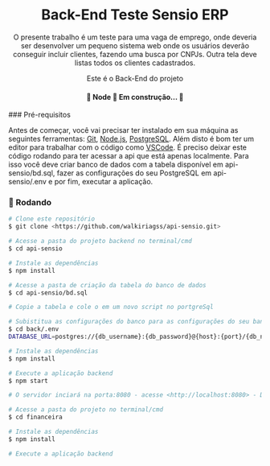 <h1 align="center">Back-End Teste Sensio ERP</h1>
<p align="center">O presente trabalho é um teste para uma vaga de emprego, onde deveria ser desenvolver um pequeno sistema web onde os usuários deverão conseguir incluir clientes, fazendo uma busca por CNPJs. Outra tela deve listas todos os clientes cadastrados.</p>
<p align="center">Este é o Back-End do projeto</p>
<h4 align="center"> 
	🚧  Node  🚀 Em construção...  🚧
</h4>
### Pré-requisitos

Antes de começar, você vai precisar ter instalado em sua máquina as seguintes ferramentas:
[Git](https://git-scm.com), [Node.js](https://nodejs.org/en/), [PostgreSQL](https://www.postgresql.org/).
Além disto é bom ter um editor para trabalhar com o código como [VSCode](https://code.visualstudio.com/).
É preciso deixar este código rodando para ter acessar a api que está apenas localmente. Para isso você deve criar banco de dados com a tabela disponível em api-sensio/bd.sql, fazer as configurações do seu 
PostgreSQL em api-sensio/.env e por fim, executar a aplicação.

### 🎲 Rodando 

```bash
# Clone este repositório
$ git clone <https://github.com/walkiriagss/api-sensio.git>

# Acesse a pasta do projeto backend no terminal/cmd
$ cd api-sensio

# Instale as dependências
$ npm install

# Acesse a pasta de criação da tabela do banco de dados
$ cd api-sensio/bd.sql

# Copie a tabela e cole o em um novo script no portgreSql

# Subistitua as configurações do banco para as configurações do seu banco em  
$ cd back/.env
DATABASE_URL=postgres://{db_username}:{db_password}@{host}:{port}/{db_name}

# Instale as dependências
$ npm install

# Execute a aplicação backend
$ npm start

# O servidor inciará na porta:8080 - acesse <http://localhost:8080> - Deixe esse rodando e execute o front com instruções abaixo

# Acesse a pasta do projeto no terminal/cmd
$ cd financeira

# Instale as dependências
$ npm install

# Execute a aplicação backend
